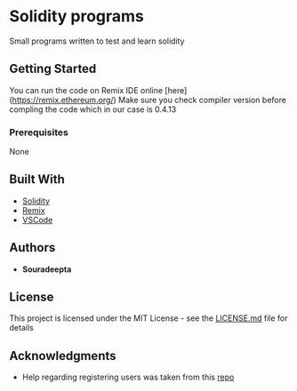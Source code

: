  # Solidity programs

Small programs written to test and learn solidity

## Getting Started

You can run the code on Remix IDE online [here] (https://remix.ethereum.org/)
Make sure you check compiler version before compling the code which in our case is 0.4.13

### Prerequisites

None


## Built With

* [Solidity](https://solidity.readthedocs.io/en/v0.5.12/) 
* [Remix](https://remix.ethereum.org/) 
* [VSCode](https://code.visualstudio.com/) 


## Authors

* **Souradeepta** 

## License

This project is licensed under the MIT License - see the [LICENSE.md](LICENSE.md) file for details

## Acknowledgments

* Help regarding registering users was taken from this [repo](https://github.com/SCBuergel/ethereum-rps)

